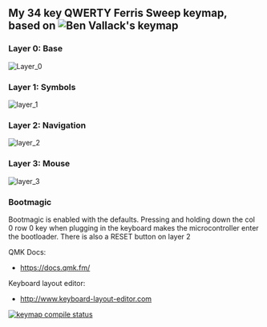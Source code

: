 ## My 34 key QWERTY Ferris Sweep keymap, based on ![Ben Vallack's](https://github.com/benvallack/34-QMK-Ferris-Sweep) keymap



### Layer 0: Base

![Layer_0](https://i.imgur.com/Jiuhij5.png?1)


### Layer 1: Symbols

![layer_1](https://i.imgur.com/MhlXfnZ.png)


### Layer 2: Navigation

![layer_2](https://i.imgur.com/sbIZgvH.png)


### Layer 3: Mouse

![layer_3](https://i.imgur.com/HqvHnPj.png)




### Bootmagic
Bootmagic is enabled with the defaults.
Pressing and holding down the col 0 row 0 key when plugging in the keyboard makes the microcontroller enter the bootloader.
There is also a RESET button on layer 2


QMK Docs:
* https://docs.qmk.fm/

Keyboard layout editor:
* http://www.keyboard-layout-editor.com



[![keymap compile status](https://quay.io/repository/lcasper/34-qmk-ferris-sweep/status "Docker Repository on Quay")](https://quay.io/repository/lcasper/34-qmk-ferris-sweep)
